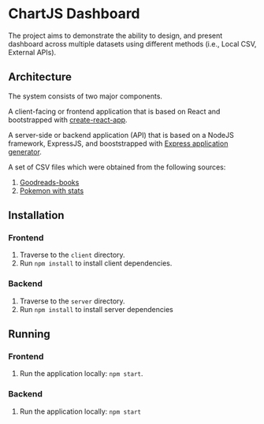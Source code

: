 # ChartJS Dashboard
The project aims to demonstrate the ability to design, and present dashboard across multiple datasets using different methods (i.e., Local CSV, External APIs).

## Architecture
The system consists of two major components. 

A client-facing or frontend application that is based on React and bootstrapped with [create-react-app](https://github.com/facebook/create-react-app).

A server-side or backend application (API) that is based on a NodeJS framework, ExpressJS, and booststrapped with [Express application generator](https://expressjs.com/en/starter/generator.html).

A set of CSV files which were obtained from the following sources:
1. [Goodreads-books](https://www.kaggle.com/jealousleopard/goodreadsbooks)
2. [Pokemon with stats](https://www.kaggle.com/abcsds/pokemon)

## Installation
### Frontend
1. Traverse to the `client` directory.
2. Run `npm install` to install client dependencies.

### Backend
1. Traverse to the `server` directory.
2. Run `npm install` to install server dependencies

## Running
### Frontend
1. Run the application locally: `npm start`.

### Backend
1. Run the application locally: `npm start`
